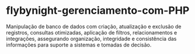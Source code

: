# flybynight-gerenciamento-com-PHP
Manipulação de banco de dados com criação, atualização e exclusão de registros, consultas otimizadas, aplicação de filtros, relacionamentos e integrações, assegurando organização, integridade e consistência das informações para suporte a sistemas e tomadas de decisão.
